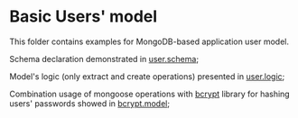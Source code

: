 # Basic Users' model
This folder contains examples for MongoDB-based application user model.

Schema declaration demonstrated in [user.schema](./user.schema.js);

Model's logic (only extract and create operations) presented in [user.logic](./user.logic.js);

Combination usage of mongoose operations with [bcrypt](https://github.com/ned4ded/snippets/tree/master/libs/bcrypt) library for hashing users' passwords showed in [bcrypt.model](./bcrypt.model.js);
